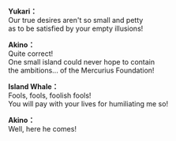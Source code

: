 # 

  
**Yukari：**  
Our true desires aren't so small and petty  
as to be satisfied by your empty illusions!  
  
**Akino：**  
Quite correct!  
One small island could never hope to contain  
the ambitions... of the Mercurius Foundation!  
  
**Island Whale：**  
Fools, fools, foolish fools!  
You will pay with your lives for humiliating me so!  
  
**Akino：**  
Well, here he comes!  

